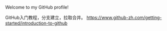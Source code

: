 Welcome to my GitHub profile!

GitHub入门教程，分支建立，拉取合并。
https://www.github-zh.com/getting-started/introduction-to-github
